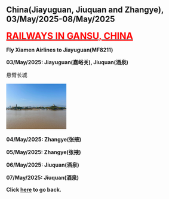 ## China(Jiayuguan, Jiuquan and Zhangye), 03/May/2025-08/May/2025

**[<font color=red size=5><u>RAILWAYS IN GANSU, CHINA</u></font>](https://wqgcx.github.io/transport/20250503CN/CR/)**

**Fly Xiamen Airlines to Jiayuguan(MF8211)**

**03/May/2025: Jiayuguan(嘉峪关), Jiuquan(酒泉)**

悬臂长城

<img src="../20250227CN_photos/IMG_7301.jpeg" width="32%">

**04/May/2025: Zhangye(张掖)**

**05/May/2025: Zhangye(张掖)**

**06/May/2025: Jiuquan(酒泉)**

**07/May/2025: Jiuquan(酒泉)**

**Click [here](https://wqgcx.github.io/transport/) to go back.**
